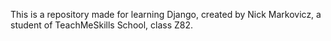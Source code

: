 This is a repository made for learning Django, created by Nick Markovicz,
a student of TeachMeSkills School, class Z82.